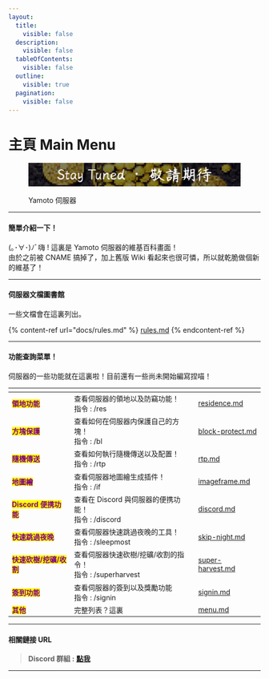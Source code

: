 ```yaml
---
layout:
  title:
    visible: false
  description:
    visible: false
  tableOfContents:
    visible: false
  outline:
    visible: true
  pagination:
    visible: false
---
```


# 主頁 Main Menu

<div data-full-width="true">

<figure><img src="../picture/coming-soon.png" alt=""><figcaption><p>Yamoto 伺服器 </p></figcaption></figure>

</div>

***

#### 簡單介紹一下！

(｡･∀･)ﾉﾞ嗨 ! 這裏是 Yamoto 伺服器的維基百科畫面！\
由於之前被 CNAME 搞掉了，加上舊版 Wiki 看起來也很可憐，所以就乾脆做個新的維基了！

***

#### 伺服器文檔圖書館

一些文檔會在這裏列出。

{% content-ref url="docs/rules.md" %}
[rules.md](docs/rules.md)
{% endcontent-ref %}

***

#### 功能查詢菜單！

伺服器的一些功能就在這裏啦！目前還有一些尚未開始編寫捏喵！

<table data-view="cards" data-full-width="true"><thead><tr><th></th><th></th><th data-hidden></th><th data-hidden data-card-target data-type="content-ref"></th></tr></thead><tbody><tr><td><mark style="color:purple;"><strong>領地功能</strong></mark></td><td>查看伺服器的領地以及防竊功能！<br>指令 : /res</td><td></td><td><a href="function/residence.md">residence.md</a></td></tr><tr><td><mark style="color:purple;"><strong>方塊保護</strong></mark></td><td>查看如何在伺服器内保護自己的方塊！<br>指令 : /bl</td><td></td><td><a href="function/block-protect.md">block-protect.md</a></td></tr><tr><td><mark style="color:purple;"><strong>隨機傳送</strong></mark></td><td>查看如何執行隨機傳送以及配置！<br>指令 : /rtp</td><td></td><td><a href="function/rtp.md">rtp.md</a></td></tr><tr><td><mark style="color:purple;"><strong>地圖繪</strong></mark></td><td>查看伺服器地圖繪生成插件！<br>指令 : /if</td><td></td><td><a href="function/imageframe.md">imageframe.md</a></td></tr><tr><td><mark style="color:purple;"><strong>Discord 便携功能</strong></mark> </td><td>查看在 Discord 與伺服器的便携功能！<br>指令 : /discord</td><td></td><td><a href="function/discord.md">discord.md</a></td></tr><tr><td><mark style="color:purple;"><strong>快速跳過夜晚</strong></mark></td><td>查看伺服器快速跳過夜晚的工具！<br>指令 : /sleepmost</td><td></td><td><a href="function/skip-night.md">skip-night.md</a></td></tr><tr><td><mark style="color:purple;"><strong>快速砍樹/挖礦/收割</strong></mark></td><td>查看伺服器快速砍樹/挖礦/收割的指令！<br>指令 : /superharvest</td><td></td><td><a href="function/super-harvest.md">super-harvest.md</a></td></tr><tr><td><mark style="color:purple;"><strong>簽到功能</strong></mark></td><td>查看伺服器的簽到以及獎勵功能<br>指令 : /signin</td><td></td><td><a href="function/signin.md">signin.md</a></td></tr><tr><td><mark style="color:purple;"><strong>其他</strong></mark></td><td>完整列表？這裏</td><td></td><td><a href="function/menu.md">menu.md</a></td></tr></tbody></table>

***

#### 相關鏈接 URL

> **Discord 群組 :** [**點我**](https://discord.yamoto.xyz)

***

<div data-full-width="true">

<figure><img src="https://image.mc-list.xyz/banner/3-1992.png" alt=""><figcaption></figcaption></figure>

</div>
